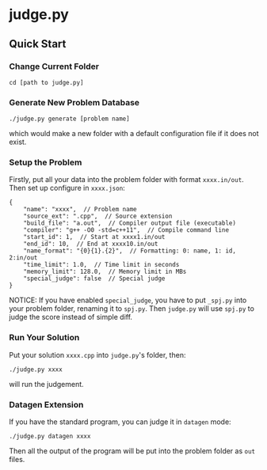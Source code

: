 # judge.py
## Quick Start
### Change Current Folder

```
cd [path to judge.py]
```

### Generate New Problem Database

```
./judge.py generate [problem name]
```

which would make a new folder with a default configuration file if it does not exist.

### Setup the Problem
Firstly, put all your data into the problem folder with format `xxxx.in/out`.
Then set up configure in `xxxx.json`:

```
{
    "name": "xxxx",  // Problem name
    "source_ext": ".cpp",  // Source extension
    "build_file": "a.out",  // Compiler output file (executable)
    "compiler": "g++ -O0 -std=c++11",  // Compile command line
    "start_id": 1,  // Start at xxxx1.in/out
    "end_id": 10,  // End at xxxx10.in/out
    "name_format": "{0}{1}.{2}",  // Formatting: 0: name, 1: id, 2:in/out
    "time_limit": 1.0,  // Time limit in seconds
    "memory_limit": 128.0,  // Memory limit in MBs
    "special_judge": false  // Special judge
}
```

NOTICE: If you have enabled `special_judge`, you have to put `_spj.py` into your problem folder, renaming it to `spj.py`. Then `judge.py` will use `spj.py` to judge the score instead of simple diff.

### Run Your Solution
Put your solution `xxxx.cpp` into `judge.py`'s folder, then:

```
./judge.py xxxx
```
will run the judgement.

### Datagen Extension
If you have the standard program, you can judge it in `datagen` mode:

```
./judge.py datagen xxxx
```

Then all the output of the program will be put into the problem folder as `out` files.

